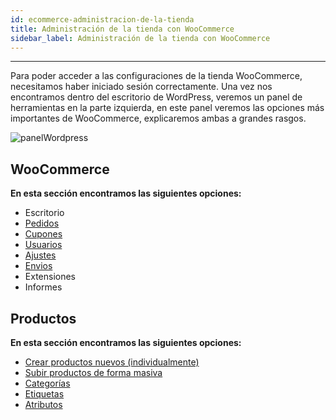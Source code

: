 ```yaml
---
id: ecommerce-administracion-de-la-tienda
title: Administración de la tienda con WooCommerce
sidebar_label: Administración de la tienda con WooCommerce
---
```

***

Para poder acceder a las configuraciones de la tienda WooCommerce, necesitamos haber iniciado sesión correctamente.
Una vez nos encontramos dentro del escritorio de WordPress, veremos un panel de herramientas en la parte izquierda, en este panel veremos las opciones más importantes de WooCommerce, explicaremos ambas a grandes rasgos.

![panelWordpress](https://static.conektica.com/static/img/AccesoPanel/panelWordpress.png)

## WooCommerce 
**En esta sección encontramos las siguientes opciones:**  
- Escritorio
- [Pedidos](/docs/ecommerce-pedidos-woocommerce)
- [Cupones](/docs/)
- [Usuarios](/docs/ecommerce-usuarios-woocommerce)
- [Ajustes](/docs/ecommerce-ajustes-generales)
- [Envios](/docs/ecommerce-envios-woocommerce)
- Extensiones
- Informes


## Productos
**En esta sección encontramos las siguientes opciones:**  
- [Crear productos nuevos (individualmente)](/docs/)  
- [Subir productos de forma masiva](/docs/)  
- [Categorías](/docs/)  
- [Etiquetas](/docs/)  
- [Atributos](/docs/)  

